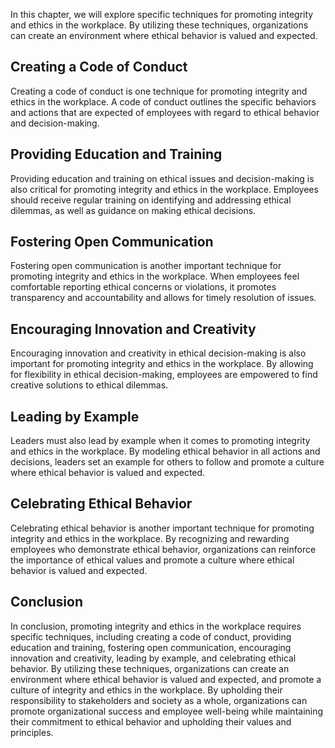 
In this chapter, we will explore specific techniques for promoting integrity and ethics in the workplace. By utilizing these techniques, organizations can create an environment where ethical behavior is valued and expected.

Creating a Code of Conduct
--------------------------

Creating a code of conduct is one technique for promoting integrity and ethics in the workplace. A code of conduct outlines the specific behaviors and actions that are expected of employees with regard to ethical behavior and decision-making.

Providing Education and Training
--------------------------------

Providing education and training on ethical issues and decision-making is also critical for promoting integrity and ethics in the workplace. Employees should receive regular training on identifying and addressing ethical dilemmas, as well as guidance on making ethical decisions.

Fostering Open Communication
----------------------------

Fostering open communication is another important technique for promoting integrity and ethics in the workplace. When employees feel comfortable reporting ethical concerns or violations, it promotes transparency and accountability and allows for timely resolution of issues.

Encouraging Innovation and Creativity
-------------------------------------

Encouraging innovation and creativity in ethical decision-making is also important for promoting integrity and ethics in the workplace. By allowing for flexibility in ethical decision-making, employees are empowered to find creative solutions to ethical dilemmas.

Leading by Example
------------------

Leaders must also lead by example when it comes to promoting integrity and ethics in the workplace. By modeling ethical behavior in all actions and decisions, leaders set an example for others to follow and promote a culture where ethical behavior is valued and expected.

Celebrating Ethical Behavior
----------------------------

Celebrating ethical behavior is another important technique for promoting integrity and ethics in the workplace. By recognizing and rewarding employees who demonstrate ethical behavior, organizations can reinforce the importance of ethical values and promote a culture where ethical behavior is valued and expected.

Conclusion
----------

In conclusion, promoting integrity and ethics in the workplace requires specific techniques, including creating a code of conduct, providing education and training, fostering open communication, encouraging innovation and creativity, leading by example, and celebrating ethical behavior. By utilizing these techniques, organizations can create an environment where ethical behavior is valued and expected, and promote a culture of integrity and ethics in the workplace. By upholding their responsibility to stakeholders and society as a whole, organizations can promote organizational success and employee well-being while maintaining their commitment to ethical behavior and upholding their values and principles.

